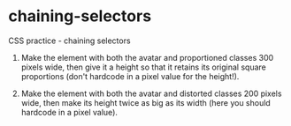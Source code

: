 # chaining-selectors
CSS practice - chaining selectors

1. Make the element with both the avatar and proportioned classes 300 pixels wide, then give it a height so that it retains its original square proportions (don't hardcode in a pixel value for the height!).

2. Make the element with both the avatar and distorted classes 200 pixels wide, then make its height twice as big as its width (here you should hardcode in a pixel value).

